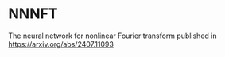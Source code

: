 # NNNFT
The neural network for nonlinear Fourier transform published in https://arxiv.org/abs/2407.11093
